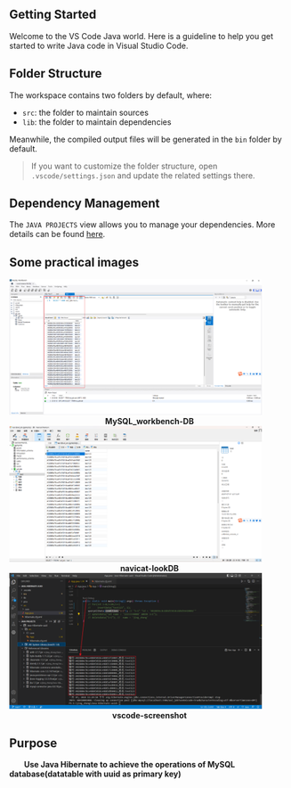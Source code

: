 ## Getting Started

Welcome to the VS Code Java world. Here is a guideline to help you get started to write Java code in Visual Studio Code.

## Folder Structure

The workspace contains two folders by default, where:

- `src`: the folder to maintain sources
- `lib`: the folder to maintain dependencies

Meanwhile, the compiled output files will be generated in the `bin` folder by default.

> If you want to customize the folder structure, open `.vscode/settings.json` and update the related settings there.

## Dependency Management

The `JAVA PROJECTS` view allows you to manage your dependencies. More details can be found [here](https://github.com/microsoft/vscode-java-dependency#manage-dependencies).

## Some practical images

<img src="./pics/MySQL_workbench-DB.png" width="90%">
<center><strong>MySQL_workbench-DB</center>

<img src="./pics/navicat-lookDB.png" width="90%">
<center><strong>navicat-lookDB</center>

<img src="./pics/vscode-screenshot.png" width="90%">
<center><strong>vscode-screenshot</center>

## Purpose
&nbsp;&nbsp;&nbsp;&nbsp;&nbsp;&nbsp;&nbsp;&nbsp;Use Java Hibernate to achieve the operations of MySQL database(datatable with uuid as primary key)